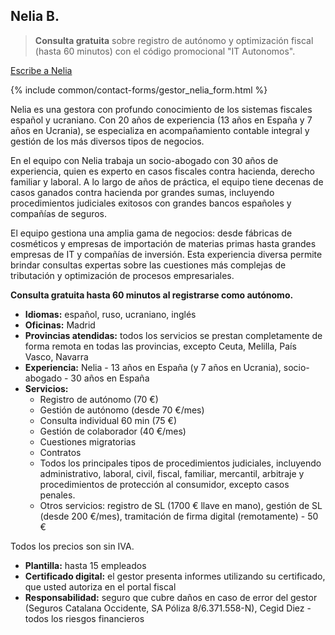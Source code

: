 ## Nelia B.

> **Consulta gratuita** sobre registro de autónomo y optimización fiscal (hasta 60 minutos) con el código promocional "IT Autonomos".

<a href="#" class="btn-contact-gestor" onclick="contactGestorNelia(); return false;">Escribe a Nelia</a>

{% include common/contact-forms/gestor_nelia_form.html %}

Nelia es una gestora con profundo conocimiento de los sistemas fiscales español y ucraniano. Con 20 años de experiencia (13 años en España y 7 años en Ucrania), se especializa en acompañamiento contable integral y gestión de los más diversos tipos de negocios.

En el equipo con Nelia trabaja un socio-abogado con 30 años de experiencia, quien es experto en casos fiscales contra hacienda, derecho familiar y laboral. A lo largo de años de práctica, el equipo tiene decenas de casos ganados contra hacienda por grandes sumas, incluyendo procedimientos judiciales exitosos con grandes bancos españoles y compañías de seguros.

El equipo gestiona una amplia gama de negocios: desde fábricas de cosméticos y empresas de importación de materias primas hasta grandes empresas de IT y compañías de inversión. Esta experiencia diversa permite brindar consultas expertas sobre las cuestiones más complejas de tributación y optimización de procesos empresariales.

**Consulta gratuita hasta 60 minutos al registrarse como autónomo.**

- **Idiomas:** español, ruso, ucraniano, inglés
- **Oficinas:** Madrid
- **Provincias atendidas:** todos los servicios se prestan completamente de forma remota en todas las provincias, excepto Ceuta, Melilla,
  País Vasco, Navarra
- **Experiencia:** Nelia - 13 años en España (y 7 años en Ucrania), socio-abogado - 30 años en España
- **Servicios:**
    - Registro de autónomo (70 €)
    - Gestión de autónomo (desde 70 €/mes)
    - Consulta individual 60 min (75 €)
    - Gestión de colaborador (40 €/mes)
    - Cuestiones migratorias
    - Contratos
    - Todos los principales tipos de procedimientos judiciales, incluyendo administrativo, laboral, civil, fiscal, 
      familiar, mercantil, arbitraje y procedimientos de protección al consumidor, excepto casos penales.
    - Otros servicios: registro de SL (1700 € llave en mano), gestión de SL (desde 200 €/mes), tramitación de 
      firma digital (remotamente) - 50 €

Todos los precios son sin IVA.

- **Plantilla:** hasta 15 empleados
- **Certificado digital:** el gestor presenta informes utilizando su certificado, que usted autoriza en el portal fiscal
- **Responsabilidad:** seguro que cubre daños en caso de error del gestor (Seguros Catalana Occidente, SA Póliza 8/6.371.558-N), Cegid Diez - todos los riesgos financieros 
